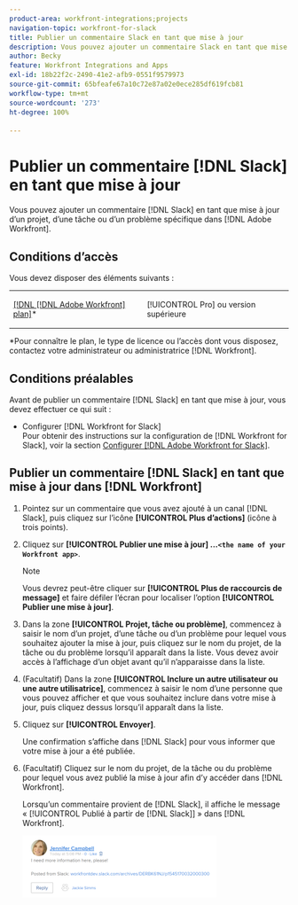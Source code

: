 ```yaml
---
product-area: workfront-integrations;projects
navigation-topic: workfront-for-slack
title: Publier un commentaire Slack en tant que mise à jour
description: Vous pouvez ajouter un commentaire Slack en tant que mise à jour d’un projet, d’une tâche ou d’un problème spécifique dans Adobe Workfront.
author: Becky
feature: Workfront Integrations and Apps
exl-id: 18b22f2c-2490-41e2-afb9-0551f9579973
source-git-commit: 65bfeafe67a10c72e87a02e0ece285df619fcb81
workflow-type: tm+mt
source-wordcount: '273'
ht-degree: 100%

---
```


# Publier un commentaire [!DNL Slack] en tant que mise à jour

Vous pouvez ajouter un commentaire [!DNL Slack] en tant que mise à jour d’un projet, d’une tâche ou d’un problème spécifique dans [!DNL Adobe Workfront].

## Conditions d’accès

Vous devez disposer des éléments suivants :

<table style="table-layout:auto"> 
 <col> 
 </col> 
 <col> 
 </col> 
 <tbody> 
  <tr> 
   <td role="rowheader"><a href="https://www.workfront.com/plans?lang=fr" target="_blank">[!DNL [!DNL Adobe Workfront] plan]</a>*</td> 
   <td> <p>[!UICONTROL Pro] ou version supérieure</p> </td> 
  </tr> 
 </tbody> 
</table>

&#42;Pour connaître le plan, le type de licence ou l’accès dont vous disposez, contactez votre administrateur ou administratrice [!DNL Workfront].

## Conditions préalables

Avant de publier un commentaire [!DNL Slack] en tant que mise à jour, vous devez effectuer ce qui suit :

* Configurer [!DNL Workfront for Slack]\
   Pour obtenir des instructions sur la configuration de [!DNL Workfront for Slack], voir la section [Configurer [!DNL Adobe Workfront for Slack]](../../workfront-integrations-and-apps/using-workfront-with-slack/configure-workfront-for-slack.md).

## Publier un commentaire [!DNL Slack] en tant que mise à jour dans [!DNL Workfront]

1. Pointez sur un commentaire que vous avez ajouté à un canal [!DNL Slack], puis cliquez sur l’icône **[!UICONTROL Plus d’actions]** (icône à trois points).

1. Cliquez sur **[!UICONTROL Publier une mise à jour] ...`<the name of your Workfront app>`**.

   >[!NOTE]
   >
   >Vous devrez peut-être cliquer sur **[!UICONTROL Plus de raccourcis de message]** et faire défiler l’écran pour localiser l’option **[!UICONTROL Publier une mise à jour]**.
   >
   >
1. Dans la zone **[!UICONTROL Projet, tâche ou problème]**, commencez à saisir le nom d’un projet, d’une tâche ou d’un problème pour lequel vous souhaitez ajouter la mise à jour, puis cliquez sur le nom du projet, de la tâche ou du problème lorsqu’il apparaît dans la liste. Vous devez avoir accès à l’affichage d’un objet avant qu’il n’apparaisse dans la liste.
1. (Facultatif) Dans la zone **[!UICONTROL Inclure un autre utilisateur ou une autre utilisatrice]**, commencez à saisir le nom d’une personne que vous pouvez afficher et que vous souhaitez inclure dans votre mise à jour, puis cliquez dessus lorsqu’il apparaît dans la liste.
1. Cliquez sur **[!UICONTROL Envoyer]**.

   Une confirmation s’affiche dans [!DNL Slack] pour vous informer que votre mise à jour a été publiée.

1. (Facultatif) Cliquez sur le nom du projet, de la tâche ou du problème pour lequel vous avez publié la mise à jour afin d’y accéder dans [!DNL Workfront].

   Lorsqu’un commentaire provient de [!DNL Slack], il affiche le message « [!UICONTROL Publié à partir de [!DNL Slack]] » dans [!DNL Workfront].

   ![](assets/slack-update-posted-from-slack-350x112.png)
